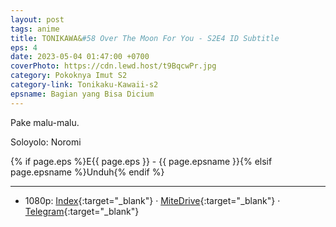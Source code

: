 ```yaml
---
layout: post
tags: anime
title: TONIKAWA&#58 Over The Moon For You - S2E4 ID Subtitle
eps: 4
date: 2023-05-04 01:47:00 +0700
coverPhoto: https://cdn.lewd.host/t9BqcwPr.jpg
category: Pokoknya Imut S2
category-link: Tonikaku-Kawaii-s2
epsname: Bagian yang Bisa Dicium
---
```


Pake malu-malu.

Soloyolo: Noromi

{% if page.eps %}E{{ page.eps }} - {{ page.epsname }}{% elsif page.epsname %}Unduh{% endif %}

---
- 1080p: [Index](https://bit.ly/3nlEpXJ){:target="_blank"} &middot; [MiteDrive](https://mitedrive.com/view/aK02ld){:target="_blank"} &middot; [Telegram](https://t.me/a1fansubweeklies/288){:target="_blank"}